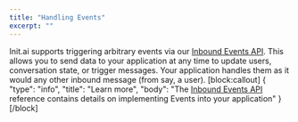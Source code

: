 ```yaml
---
title: "Handling Events"
excerpt: ""
---
```

Init.ai supports triggering arbitrary events via our [Inbound Events API](doc:inbound-events-api). This allows you to send data to your application  at any time to update users, conversation state, or trigger messages. Your application handles them as it would any other inbound message (from say, a user).
[block:callout]
{
  "type": "info",
  "title": "Learn more",
  "body": "The [Inbound Events API](doc:inbound-events-api) reference contains details on implementing Events into your application"
}
[/block]